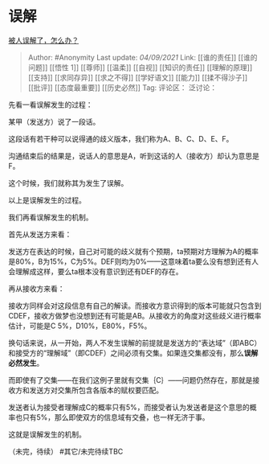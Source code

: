 # 误解
[被人误解了，怎么办？](https://www.zhihu.com/question/445191728/answer/2099194149)

> Author: #Anonymity
> Last update: *04/09/2021*
> Link: [[谁的责任]] [[谁的问题]] [[悟性 1]] [[尊师]] [[温柔]] [[自视]] [[知识的责任]] [[理解的原理]] [[支持]] [[求同存异]] [[求之不得]] [[学好语文]] [[能力]] [[揉不得沙子]] [[批评]] [[态度最重要]] [[历史必然]]
> Tag:
> 评论区：
> 泛讨论：

先看一看误解发生的过程：

某甲（发送方）说了一段话。

这段话有若干种可以说得通的歧义版本，我们称为A、B、C、D、E、F。

沟通结束后的结果是，说话人的意思是A，听到这话的人（接收方）却认为意思是F。

这个时候，我们就称其为发生了误解。

以上是误解发生的过程。

我们再看误解发生的机制。

首先从发送方来看：

发送方在表达的时候，自己对可能的歧义就有个预期，ta预期对方理解为A的概率是80%，B为15%，C为5%。DEF则均为0%——这意味着ta要么没有想到还有人会理解成这样，要么ta根本没有意识到还有DEF的存在。

再从接收方来看：

接收方同样会对这段信息有自己的解读。而接收方意识得到的版本可能就只包含到CDEF，接收方做梦也没想到还有可能是AB。从接收方的角度对这些歧义进行概率估计，可能是C 5%，D10%，E80%，F5%。

换句话来说，从一开始，两人不发生误解的前提就是发送方的“表达域”（即ABC）和接受方的“理解域”（即CDEF）之间必须有交集。如果连交集都没有，那么**误解必然发生**。

而即使有了交集——在我们这例子里就有交集｛C｝——问题仍然存在，那就是接收方和发送方对交集所包含各版本的赋权要匹配。

发送者认为接受者理解成C的概率只有5%，而接受者认为发送者是这个意思的概率也只有5%，那么即使双方的信息域有交叠，也一样无济于事。

这就是误解发生的机制。

（未完，待续）
#其它/未完待续TBC
